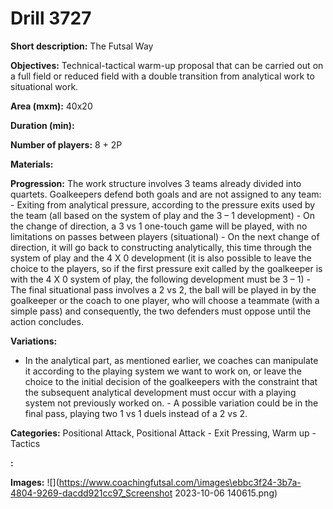 # Drill 3727

**Short description:**
The Futsal Way

**Objectives:**
Technical-tactical warm-up proposal that can be carried out on a full field or reduced field with a double transition from analytical work to situational work.

**Area (mxm):**
40x20

**Duration (min):**


**Number of players:**
8 + 2P

**Materials:**


**Progression:**
The work structure involves 3 teams already divided into quartets. Goalkeepers defend both goals and are not assigned to any team: - Exiting from analytical pressure, according to the pressure exits used by the team (all based on the system of play and the 3 – 1 development) - On the change of direction, a 3 vs 1 one-touch game will be played, with no limitations on passes between players (situational) - On the next change of direction, it will go back to constructing analytically, this time through the system of play and the 4 X 0 development (it is also possible to leave the choice to the players, so if the first pressure exit called by the goalkeeper is with the 4 X 0 system of play, the following development must be 3 – 1) - The final situational pass involves a 2 vs 2, the ball will be played in by the goalkeeper or the coach to one player, who will choose a teammate (with a simple pass) and consequently, the two defenders must oppose until the action concludes.

**Variations:**
- In the analytical part, as mentioned earlier, we coaches can manipulate it according to the playing system we want to work on, or leave the choice to the initial decision of the goalkeepers with the constraint that the subsequent analytical development must occur with a playing system not previously worked on. - A possible variation could be in the final pass, playing two 1 vs 1 duels instead of a 2 vs 2.

**Categories:**
Positional Attack, Positional Attack - Exit Pressing, Warm up - Tactics

**:**


**Images:**
![](https://www.coachingfutsal.com/\images\ebbc3f24-3b7a-4804-9269-dacdd921cc97_Screenshot 2023-10-06 140615.png)

